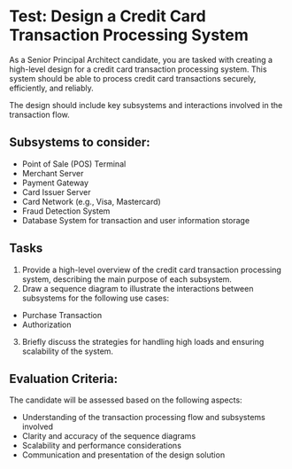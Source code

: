 # Test: Design a Credit Card Transaction Processing System

As a Senior Principal Architect candidate, you are tasked with creating a high-level design for a credit card transaction processing system. 
This system should be able to process credit card transactions securely, efficiently, and reliably. 

The design should include key subsystems and interactions involved in the transaction flow.

## Subsystems to consider:

- Point of Sale (POS) Terminal
- Merchant Server
- Payment Gateway
- Card Issuer Server
- Card Network (e.g., Visa, Mastercard)
- Fraud Detection System
- Database System for transaction and user information storage


## Tasks

1. Provide a high-level overview of the credit card transaction processing system, describing the main purpose of each subsystem.
2. Draw a sequence diagram to illustrate the interactions between subsystems for the following use cases:
- Purchase Transaction
- Authorization
    
3. Briefly discuss the strategies for handling high loads and ensuring scalability of the system.

## Evaluation Criteria:

The candidate will be assessed based on the following aspects:

- Understanding of the transaction processing flow and subsystems involved
- Clarity and accuracy of the sequence diagrams
- Scalability and performance considerations
- Communication and presentation of the design solution

